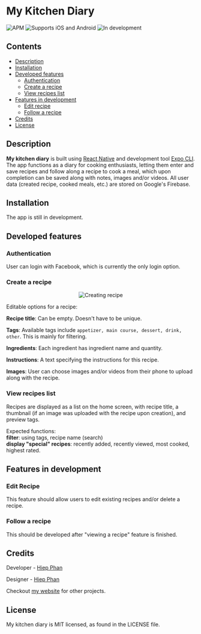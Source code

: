 <p>
  <p align="left">
  <h1>My Kitchen Diary</h1>
  <span>
    <img alt="APM" src="https://img.shields.io/apm/l/vim-mode">
  </span>
  <span>
    <img alt="Supports iOS and Android" src="https://img.shields.io/badge/platform-ios%20%7C%20android-lightgrey">
   </span>
   <span>
    <img alt="In development" src="https://img.shields.io/badge/status-in%20development-yellow">
   </span>
  </p>
</p>

## Contents
- [Description](https://github.com/hiepqphan/my-kitchen-diary#description)
- [Installation](https://github.com/hiepqphan/my-kitchen-diary#installation)
- [Developed features](https://github.com/hiepqphan/my-kitchen-diary#developed-features)
  - [Authentication](https://github.com/hiepqphan/my-kitchen-diary#authentication)
  - [Create a recipe](https://github.com/hiepqphan/my-kitchen-diary#create-a-recipe)
  - [View recipes list](https://github.com/hiepqphan/my-kitchen-diary#view-recipes-list)
- [Features in development](https://github.com/hiepqphan/my-kitchen-diary#features-in-development)
  - [Edit recipe](https://github.com/hiepqphan/my-kitchen-diary#edit-recipe)
  - [Follow a recipe](https://github.com/hiepqphan/my-kitchen-diary#follow-a-recipe)
- [Credits](https://github.com/hiepqphan/my-kitchen-diary#credits)
- [License](https://github.com/hiepqphan/my-kitchen-diary#license)

## Description
**My kitchen diary** is built using <a href="https://github.com/facebook/react-native" target="_blank" rel="noopener noreferrer">React Native</a>
and development tool <a href="https://github.com/expo/expo-cli" target="_blank" rel="noopener noreferrer">Expo CLI</a>. The app functions
as a diary for cooking enthusiasts, letting them enter and save recipes and follow along a recipe to cook a meal, which upon completion
can be saved along with notes, images and/or videos. All user data (created recipe, cooked meals, etc.) are stored on Google's Firebase.

## Installation
The app is still in development.

## Developed features
### Authentication
User can login with Facebook, which is currently the only login option.

### Create a recipe
<p align="center"/>
  <img alt="Creating recipe" src="https://firebasestorage.googleapis.com/v0/b/hqp-portfolio.appspot.com/o/showcase%2Fcreaterecipe_example.png?alt=media&token=037b7e7f-332b-4b4d-996a-df8409159757">
</p>
Editable options for a recipe:

**Recipe title**:
Can be empty. Doesn't have to be unique.

**Tags**:
Available tags include `appetizer, main course, dessert, drink, other`. This is mainly for
filtering.

**Ingredients**:
Each ingredient has ingredient name and quantity.

**Instructions**:
A text specifying the instructions for this recipe.

**Images**:
User can choose images and/or videos from their phone to upload along with the recipe.

### View recipes list
Recipes are displayed as a list on the home screen, with recipe title, a thumbnail (if an image was uploaded with the recipe upon creation),
and preview tags.

Expected functions:<br>
**filter**: using tags, recipe name (search)<br>
**display "special" recipes**: recently added, recently viewed, most cooked, highest rated.

## Features in development
### Edit Recipe
This feature should allow users to edit existing recipes and/or delete a recipe.
### Follow a recipe
This should be developed after "viewing a recipe" feature is finished.

## Credits
Developer - <a href="https://www.github.com/hiepqphan">Hiep Phan</a>

Designer - <a href="https://www.github.com/hiepqphan">Hiep Phan</a>

Checkout <a href="https://portfolio-hqp.herokuapp.com" target="_blank" rel="noopener noreferrer">my website</a> for other projects.

## License
My kitchen diary is MIT licensed, as found in the LICENSE file.
